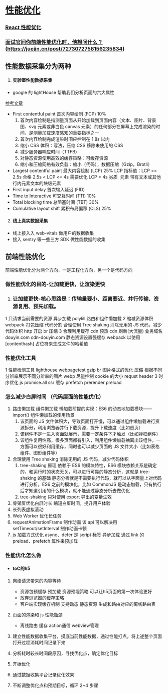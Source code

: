 # [性能优化](https://juejin.cn/post/7274991134362681383#comment)

### [React 性能优化](https://juejin.cn/post/6935584878071119885#comment)
### [面试官问你前端性能优化时，他想问什么？](https://juejin.cn/post/7274991134362681383#comment)(https://juejin.cn/post/7273072756156235834)

## 性能数据采集分为两种

1. #### 实验室性能数据采集

- google 的 lightHouse 帮助我们分析页面的六大属性

[参考文章](https://zhuanlan.zhihu.com/p/617589331)
- First contentful paint 首次内容绘制 (FCP) 10%
  1. 首次内容绘制是指测量页面从开始加载到页面内容（文本、图片、背景图、svg 元素或非白色 canvas 元素）的任何部分在屏幕上完成渲染的时间，是测量加载速度感知的重要指标之一
  2. 首次内容绘制完成渲染时间应控制在 1.8s 以内
  3. 缩小 CSS 体积：写法，压缩 CSS 移除未使用的 CSS
  4. 减少服务器响应时间（TTFB）
  5. 对静态资源使用高效的缓存策略：可缓存资源
  6. 缩小和压缩网络有效负载：缩小（代码），数据压缩（Gzip，Brotli）
- Largest contentful paint 最大内容绘制 (LCP) 25%
  LCP 指标值：LCP <= 2.5s 合格 2.5s < LCP <= 4s 需要优化 LCP > 4s 劣质
   <img> 元素 带有文本或其他行内元素文本的块级元素
- First input delay 首次输入延迟 (FID)
- Time to Interactive 可交互时间 (TTI) 10%
- Total blocking time 总阻塞时间 (TBT) 30%
- Cumulative layout shift 累积布局偏移 (CLS) 25%

2. #### 线上真实数据采集

- 线上接入入 web-vitals 做用户的数据收集
- 接入 sentry 等一些三方 SDK 做性能数据的收集

## 前端性能优化

前端性能优化分为两个方向，一是工程化方向，另一个是代码方向

### 做性能优化的目的-让加载更快，让渲染更快

 1. ### 让加载更快-核心思路是：传输量要小、距离要近、并行传输、资源复用、预先加载。

1 只请求当前需要的资源
异步加载 polylill 路由和组件懒加载
2 缩减资源体积
webpack-打包压缩 代码分割 合理使用 Tree shaking 消除无用的 JS 代码，减少代码体积 http 开启 br 压缩
3 合理利用缓存
cdn 预热 cdn 刷新(大流量) 业务域名 douyin.com cdn-douyin.com
静态资源设置强缓存 webpack 以使用 [contenthash] 占位符来生成文件的哈希值

### 性能优化工具

1 性能检测工具
lighthouse
webpagetest
gzip br
图片格式的优化 压缩 根据不同分辨率展示不同分辨率的图片 webp
尽量控制 cookie 的大小 requst header
3 时序优化
js promise.all
ssr 缓存
prefetch prerender preload

<link rel='dns-prefetch' href=''>

### 怎么减少白屏时间 （代码层面的性能优化）

1. 路由懒加载 组件懒加载
   懒加载前提的实现：ES6 的动态地加载模块——import()
   组件懒加载的使用场景
   1. 该页面的 JS 文件体积大，导致页面打开慢，可以通过组件懒加载进行资源拆分，利用浏览器并行下载资源，提升下载速度（比如首页）
   2. 该组件不是一进入页面就展示，需要一定条件下才触发（比如弹框组件）
   3. 该组件复用性高，很多页面都有引入，利用组件懒加载抽离出该组件，一方面可以很好利用缓存，同时也可以减少页面的 JS 文件大小（比如表格组件、图形组件等）
2. 合理使用 Tree shaking 消除无用的 JS 代码，减少代码体积
   1. tree-shaking 原理
      依赖于 ES6 的模块特性，ES6 模块依赖关系是确定的，和运行时的状态无关，可以进行可靠的静态分析，这就是 tree-shaking 的基础
      静态分析就是不需要执行代码，就可以从字面量上对代码进行分析。ES6 之前的模块化，比如 CommonJS 是动态加载，只有执行后才知道引用的什么模块，就不能通过静态分析去做优化
   2. tree-shaking 只对使用 export 导出的变量生效
3. 骨架屏优化白屏时长 缩短白屏时间，提升用户体验
4. 长列表虚拟滚动
5. Web Worker 优化长任务
6. requestAnimationFrame 制作动画 该 api 可以解决用 setTimeout/setInterval 制作动画卡顿
7. js 加载方式优化 async、defer 是 script 标签 异步加载 通过 link 的 preload、prefetch 属性来预加载


### 性能优化怎么做
  - #### toC的h5
   1. 网络请求带来的内容等待
      - 资源包预缓存 预加载 资源预埋策略 可以让h5页面的第一次体验更好
      - 放弃浏览器的缓存策略
      - 客户端实现缓存机制 支持动态 静态资源 生成和路由对应的离线路由表
   2. 页面的渲染和 js 性能瓶颈
      - 离线路由 缓存 action通信 webview管理

1. 建立性能数据收集平台，摸底当前性能数据，通过性能打点，将上述整个页面打开过程消耗时间记录下来
2. 分析耗时较长时间段原因，寻找优化点，确定优化目标
3. 开始优化
4. 通过数据收集平台记录优化效果
5. 不断调整优化点和预期目标，循环 2~4 步骤
